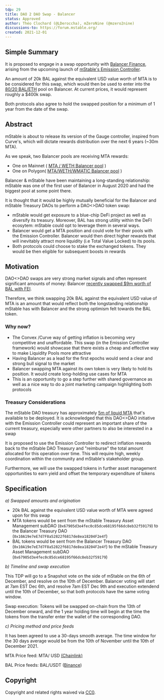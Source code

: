 ```yaml
---
tdp: 29
title: DAO 2 DAO Swap - Balancer
status: Approved
author: Théo Clochard (@LDeroccha), mZeroNine (@mzero2nine)
discussions-to: https://forum.mstable.org/
created: 2021-12-01
---
```


## Simple Summary

It is proposed to engage in a swap opportunity with [Balancer Finance](https://balancer.fi/), arising from the upcoming launch of [mStable's Emission Controller](https://mips.mstable.org/MIPS/mip-24.html).

An amount of 20k BAL against the equivalent USD value worth of MTA is to be considered for this swap, which would then be used to enter into the [80/20 BAL/ETH](https://app.balancer.fi/#/pool/0x5c6ee304399dbdb9c8ef030ab642b10820db8f56000200000000000000000014) pool on Balancer. At current prices, it would represent roughly a $400k swap.

Both protocols also agree to hold the swapped position for a minimum of 1 year from the date of the swap.

## Abstract

mStable is about to release its version of the Gauge controller, inspired from Curve's, which will dictate rewards distribution over the next 6 years (~30m MTA).

As we speak, two Balancer pools are receiving MTA rewards:

- One on Mainnet ( [MTA / WETH Balancer pool](https://app.balancer.fi/#/pool/0xe2469f47ab58cf9cf59f9822e3c5de4950a41c49000200000000000000000089) )
- One on Polygon( [MTA/WETH/WMATIC Balancer pool](https://polygon.balancer.fi/#/pool/0x614b5038611729ed49e0ded154d8a5d3af9d1d9e00010000000000000000001d) )

Balancer & mStable have been maintaining a long-standing relationship: mStable was one of the first user of Balancer in August 2020 and had the biggest pool at some point there.

It is thought that it would be highly mutually beneficial for the Balancer and mStable Treasury DAOs to perform a DAO<>DAO token swap:

- mStable would get exposure to a blue-chip DeFi project as well as diversify its treasury. Moreover, BAL has strong utility within the DeFI ecosytem: mStable could opt to leverage them in several ways.
- Balancer would get a MTA position and could vote for their pools with the Emission Controller. Balancer would then direct higher rewards that will inevitably attract more liquidity (i.e Total Value Locked) to its pools.
- Both protocols could choose to stake the exchanged tokens. They would be then eligible for subsequent boosts in rewards

## Motivation

DAO<>DAO swaps are very strong market signals and often represent significant amounts of money: Balancer [recently swapped $9m worth of BAL with FEI](https://medium.com/balancer-protocol/balancer-dao-commits-to-dao-agreement-and-token-swap-with-fei-dao-in-unprecedented-move-fbedda688236).

Therefore, we think swapping 20k BAL against the equivalent USD value of MTA is an amount that would reflect both the longstanding relationship mStable has with Balancer and the strong optimism felt towards the BAL token.

### Why now?

- The Convex /Curve way of getting inflation is becoming very competitive and unaffordable. This swap (in the Emission Controller framework) would showcase that there exists a cheap and effective way to make Liquidity Pools more attractive
- Having Balancer as a lead for the first epochs would send a clear and strong bull signal to the market
- Balancer swapping MTA against its own token is very likely to hold its position. It would create long-holding use cases for MTA
- This is an opportunity to go a step further with shared governance as well as a nice way to do a joint marketing campaign highlighting both protocols

### Treasury Considerations

The mStable DAO treasury has approximately [5m of liquid MTA](https://etherscan.io/address/0x3dd46846eed8d147841ae162c8425c08bd8e1b41) that's available to be deployed. It is acknowledged that this DAO<>DAO initiative with the Emission Controller could represent an important share of the current treasury, especially were other partners to also be interested in a swap

It is proposed to use the Emission Controller to redirect inflation rewards back to the mStable DAO Treasury and "reimburse" the total amount allocated for this operation over time. This will require high, weekly coordination within the community and mStable's stakeholder group.

Furthermore, we will use the swapped tokens in further asset management opportunities to earn yield and offset the temporary expenditure of tokens

## Specification

_a) Swapped amounts and origination_

- 20k BAL against the equivalent USD value worth of MTA were agreed upon for this swap
- MTA tokens would be sent from the mStable Treasury Asset Management subDAO (`0x67905d3e4fec0c85dce68195f66dc8eb32f59179`) to the Balancer Treasury DAO (`0x10A19e7eE7d7F8a52822f6817de8ea18204F2e4f`)
- BAL tokens would be sent from the Balancer Treasury DAO (`0x10A19e7eE7d7F8a52822f6817de8ea18204F2e4f`) to the mStable Treasury Asset Management subDAO (`0x67905d3e4fec0c85dce68195f66dc8eb32f59179`)

_b) Timeline and swap execution_

This TDP will go to a Snapshot vote on the side of mStable on the 6th of December, and resolve on the 10th of December. Balancer voting will start at 7am EST Dec 6th, and resolve 7am EST Dec 9th and execution extendend until the 10th of December, so that both protocols have the same voting window.

Swap execution: Tokens will be swapped on-chain from the 13th of December onward, and the 1 year holding time will begin at the time the tokens from the transfer enter the wallet of the corresponding DAO.

_c) Pricing method and price feeds_

It has been agreed to use a 30-days smooth average. The time window for the 30 days average would be from the 10th of November until the 10th of December 2021.

MTA Price feed: MTA/ USD [(Chainlink)](https://market.link/feeds/1ce7ead3-6466-4bdc-8f0c-0d5509820a0f)

BAL Price feeds: BAL/USDT ([Binance](https://www.binance.com/en/trade/BAL_USDT))

## Copyright

Copyright and related rights waived via [CC0](https://creativecommons.org/publicdomain/zero/1.0/).
